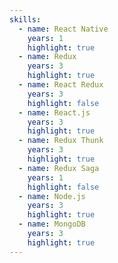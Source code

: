 ```yaml
---
skills:
  - name: React Native
    years: 1
    highlight: true
  - name: Redux
    years: 3
    highlight: true
  - name: React Redux
    years: 3
    highlight: false
  - name: React.js
    years: 3
    highlight: true
  - name: Redux Thunk
    years: 3
    highlight: true
  - name: Redux Saga
    years: 1
    highlight: false
  - name: Node.js
    years: 3
    highlight: true
  - name: MongoDB
    years: 3
    highlight: true
---
```

